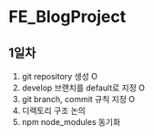 # FE_BlogProject

## 1일차
1. git repository 생성 O
2. develop 브랜치를 default로 지정 O
3. git branch, commit 규칙 지정 O
4. 디렉토리 구조 논의
5. npm node_modules 동기화
